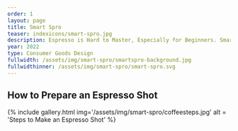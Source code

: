 ```yaml
---
order: 1
layout: page
title: Smart Spro
teaser: indexicons/smart-spro.jpg
description: Espresso is Hard to Master, Especially for Beginners. Smart Spro attempts to be an open-source and hackable framework to allow better control of the popular E61-based espresso machines.
year: 2022
type: Consumer Goods Design
fullwidth: /assets/img/smart-spro/smartspro-background.jpg
fullwidthinner: /assets/img/smart-spro/smart-spro.svg
---
```




## How to Prepare an Espresso Shot
{% include gallery.html img='/assets/img/smart-spro/coffeesteps.jpg' alt = 'Steps to Make an Espresso Shot' %}

